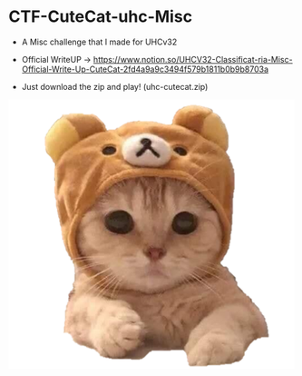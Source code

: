 # CTF-CuteCat-uhc-Misc
- A Misc challenge that I made for UHCv32
- Official WriteUP -> https://www.notion.so/UHCV32-Classificat-ria-Misc-Official-Write-Up-CuteCat-2fd4a9a9c3494f579b1811b0b9b8703a

- Just download the zip and play! (uhc-cutecat.zip)

![alt text](https://github.com/viniciuspereiras/CTF-CuteCat-uhc-Misc/blob/main/ownt.png)
